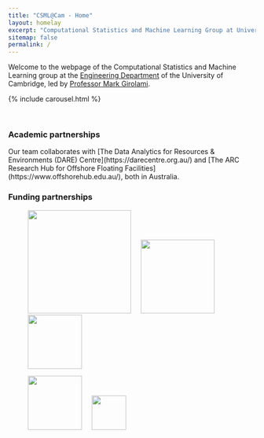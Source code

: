 ```yaml
---
title: "CSML@Cam - Home"
layout: homelay
excerpt: "Computational Statistics and Machine Learning Group at University of Cambridge."
sitemap: false
permalink: /
---
```



Welcome to the webpage of the Computational Statistics and Machine Learning group at the [Engineering Department](http://www.eng.cam.ac.uk/) of the University of Cambridge, led by [Professor Mark Girolami](https://prof-girolami.uk/).

{% include carousel.html %}

 <br>
 
<h3> Academic partnerships</h3>
Our team collaborates with [The Data Analytics for Resources & Environments (DARE) Centre](https://darecentre.org.au/) and [The ARC Research Hub for Offshore Floating Facilities](https://www.offshorehub.edu.au/), both in Australia.

 <br>
 
<h3> Funding partnerships</h3>

<figure class="center">
  <p><a href="https://epsrc.ukri.org/"><img src="{{ site.url }}{{ site.baseurl }}/images/logopic/logo-esprc.png" style="width: 210px"></a> &nbsp;&nbsp;&nbsp;
  <a href="https://www.lrfoundation.org.uk/en/"><img src="{{ site.url }}{{ site.baseurl }}/images/logopic/logo-lrf.svg" style="width: 150px"></a> &nbsp;&nbsp;&nbsp;
  <a href="https://www.arup.com/"><img src="{{ site.url }}{{ site.baseurl }}/images/logopic/logo-arup.png" style="width: 110px"></a></p>
  <p><a href="https://www.splunk.com/"><img src="{{ site.url }}{{ site.baseurl }}/images/logopic/logo-splunk-black-white-bg.png" style="width: 110px"></a> &nbsp;&nbsp;&nbsp;
  <a href="https://www.nplan.io/"><img src="{{ site.url }}{{ site.baseurl }}/images/logopic/logo-nplan.png" style="width: 70px"></a></p>
</figure>



